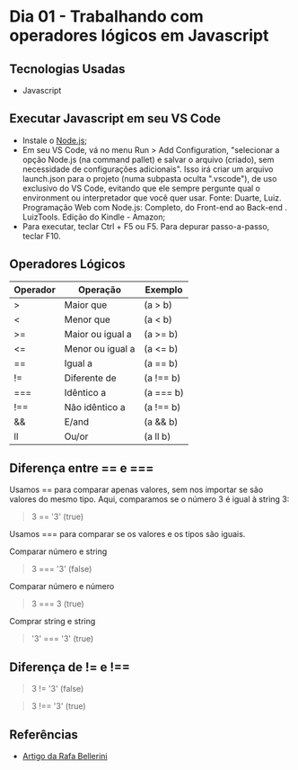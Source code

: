 # Dia 01 - Trabalhando com operadores lógicos em Javascript

## Tecnologias Usadas

*   Javascript

## Executar Javascript em seu VS Code

* Instale o [Node.js](https://nodejs.org/en/); 
* Em seu VS Code, vá no menu Run > Add Configuration, "selecionar a opção Node.js (na command pallet) e salvar o arquivo (criado), sem necessidade de configurações adicionais". Isso irá criar um arquivo launch.json para o projeto (numa subpasta oculta ".vscode"), de uso exclusivo do VS Code, evitando que ele sempre pergunte qual o environment ou interpretador que você quer usar. Fonte: Duarte, Luiz. Programação Web com Node.js: Completo, do Front-end ao Back-end . LuizTools. Edição do Kindle - Amazon; 
* Para executar, teclar Ctrl + F5 ou F5. Para depurar passo-a-passo, teclar F10.

## Operadores Lógicos

| Operador | Operação | Exemplo |
| -------- | -------- | -------                
| >   | Maior que        | (a > b)
| <	  | Menor que	     | (a < b)
| >=  | Maior ou igual a | (a >= b)
| <=  | Menor ou igual a | (a <= b)
| ==  | Igual a          | (a == b)
| !=  | Diferente de	 | (a !== b)
| === | Idêntico a       | (a === b)
| !== |	Não idêntico a   |	(a !== b)
| &&  |	E/and            |	(a && b)
| ll  |	Ou/or            |	(a ll b)

## Diferença entre == e ===

Usamos == para comparar apenas valores, sem nos importar se são valores do mesmo tipo. Aqui, comparamos se o número 3 é igual à string 3:

> 3 == '3' (true)

Usamos === para comparar se os valores e os tipos são iguais.

Comparar número e string

> 3 === '3' (false)

Comparar número e número

> 3 === 3 (true)

Comprar string e string

> '3' === '3' (true)

## Diferença de != e !==

> 3 != '3' (false)

> 3 !== '3' (true)

## Referências

* [Artigo da Rafa Bellerini](https://www.alura.com.br/artigos/operadores-matematicos-em-javascript?gclid=Cj0KCQiA_8OPBhDtARIsAKQu0gYUqZqgonpXyEP1_hpUl58wYAk_P3Ze4VWrxo9ftkFW9CLYOMyjO1caAlrzEALw_wcB&utm_source=ActiveCampaign&utm_medium=email&utm_content=%237DaysOfCode+-+L%C3%B3gica+JS+1%2F7%3A+Opera%C3%A7%C3%B5es+Booleanas&utm_campaign=%5BALURA+%237days+Of+Code%5D+%28L%C3%B3gica+de+Programa%C3%A7%C3%A3o+-+JavaScript%29+Dia+1%3A+Comparando+Valores&vgo_ee=F9c%2FFeXJKtFaSDiEzuuGvL35hO7C%2FF3J%2FgQB9Uu3XAY%3D)